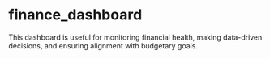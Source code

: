 # finance_dashboard
This dashboard is useful for monitoring financial health, making data-driven decisions, and ensuring alignment with budgetary goals.
